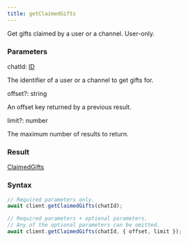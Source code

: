 ```yaml
---
title: getClaimedGifts
---
```


Get gifts claimed by a user or a channel. User-only.


### Parameters 

<div class="flex flex-col gap-3"><div><div class="font-mono" id="p_chatId" data-anchor><span class="font-bold">chatId</span><span class="opacity-50">:</span> <a href="/types/id"  >ID</a></div><div class="pl-3"><div class="no-margin">

The identifier of a user or a channel to get gifts for.

</div></div></div><div class="flex flex-col gap-3"><div><div class="flex gap-2"><div class="font-mono p" id="p_offset" data-anchor><span class="font-bold">offset</span><span class="opacity-50"><span title="Optional" class="cursor-help">?</span>:</span> <span>string</span></div></div><div class="pl-3"><div class="no-margin">

An offset key returned by a previous result.

</div></div></div><div><div class="flex gap-2"><div class="font-mono p" id="p_limit" data-anchor><span class="font-bold">limit</span><span class="opacity-50"><span title="Optional" class="cursor-help">?</span>:</span> <span>number</span></div></div><div class="pl-3"><div class="no-margin">

The maximum number of results to return.

</div></div></div></div></div>

### Result 

<div class="font-mono"><a href="/types/claimedgifts"  >ClaimedGifts</a></div>

### Syntax

```ts
// Required parameters only.
await client.getClaimedGifts(chatId);

// Required parameters + optional parameters.
// Any of the optional parameters can be omitted.
await client.getClaimedGifts(chatId, { offset, limit });
```



